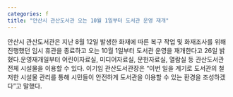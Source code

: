 ```yaml
---
categories: f
title: "안산시 관산도서관 오는 10월 1일부터 도서관 운영 재개"
---
```

안산시 관산도서관은 지난 8월 12일 발생한 화재에 따른 복구 작업 및 화재조사를 위해 진행했던 임시 휴관을 종료하고 오는 10월 1일부터 도서관 운영을 재개한다고 26일 밝혔다.운영재개일부터 어린이자료실, 미디어자료실, 문헌자료실, 열람실 등 관산도서관 전체 시설물을 이용할 수 있다. 이기임 관산도서관장은 “이번 일을 계기로 도서관의 철저한 시설물 관리를 통해 시민들이 안전하게 도서관을 이용할 수 있는 환경을 조성하겠다”고 말했다.